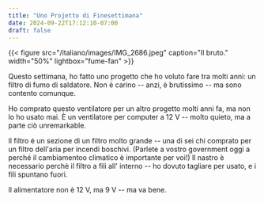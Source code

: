 ```yaml
---
title: "Uno Projetto di Finesettimana"
date: 2024-09-22T17:12:10-07:00
draft: false
---
```


{{< figure src="/italiano/images/IMG_2686.jpeg" caption="Il bruto."
width="50%" lightbox="fume-fan" >}}

Questo settimana, ho fatto uno progetto che ho voluto fare tra molti
anni: un filtro di fumo di saldatore.  Non è carino -- anzi, è
brutissimo -- ma sono contento comunque.

Ho comprato questo ventilatore per un altro progetto molti anni fa, ma
non lo ho usato mai.  È un ventilatore per computer a 12 V -- molto quieto,
ma a parte ciò unremarkable.

Il filtro è un sezione di un filtro molto grande -- una di sei chi
comprato per un filtro dell'aria per incendi boschivi.  (Parlete a
vostro government oggi a perché il cambiamentoo climatico è importante
per voi!)  Il nastro è necessario perchè il filtro a fili all'
interno -- ho dovuto tagliare per usato, e i fili spuntano fuori.

Il alimentatore non è 12 V, ma 9 V -- ma va bene.
